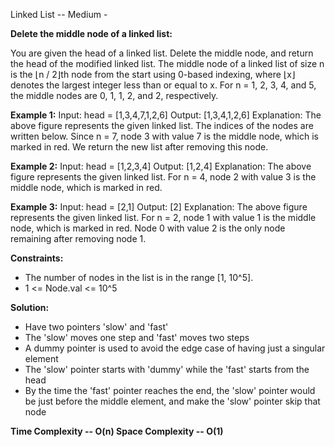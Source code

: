 Linked List -- Medium -

**Delete the middle node of a linked list:**

You are given the head of a linked list. Delete the middle node, and return the head of the modified linked list.
The middle node of a linked list of size n is the ⌊n / 2⌋th node from the start using 0-based indexing, where ⌊x⌋ denotes the largest integer less than or equal to x.
For n = 1, 2, 3, 4, and 5, the middle nodes are 0, 1, 1, 2, and 2, respectively.

**Example 1:**
Input: head = [1,3,4,7,1,2,6]
Output: [1,3,4,1,2,6]
Explanation:
The above figure represents the given linked list. The indices of the nodes are written below.
Since n = 7, node 3 with value 7 is the middle node, which is marked in red.
We return the new list after removing this node. 

**Example 2:**
Input: head = [1,2,3,4]
Output: [1,2,4]
Explanation:
The above figure represents the given linked list.
For n = 4, node 2 with value 3 is the middle node, which is marked in red.

**Example 3:**
Input: head = [2,1]
Output: [2]
Explanation:
The above figure represents the given linked list.
For n = 2, node 1 with value 1 is the middle node, which is marked in red.
Node 0 with value 2 is the only node remaining after removing node 1.

**Constraints:**
- The number of nodes in the list is in the range [1, 10^5].
- 1 <= Node.val <= 10^5

**Solution:**
- Have two pointers 'slow' and 'fast'
- The 'slow' moves one step and 'fast' moves two steps
- A dummy pointer is used to avoid the edge case of having just a singular element
- The 'slow' pointer starts with 'dummy' while the 'fast' starts from the head
- By the time the 'fast' pointer reaches the end, the 'slow' pointer would be just before the middle element, and make the 'slow' pointer skip that node

**Time Complexity -- O(n)
Space Complexity -- O(1)**
